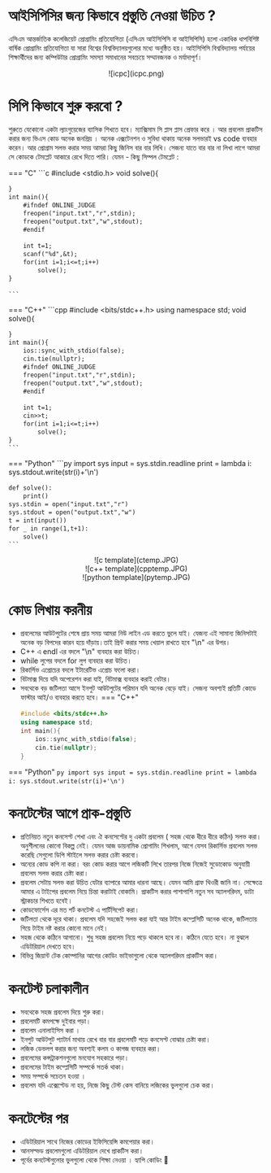 # আইসিপিসির জন্য  কিভাবে প্রস্তুতি নেওয়া উচিত ?
এসিএম আন্তর্জাতিক কলেজিয়েট প্রোগ্রামিং প্রতিযোগিতা (এসিএম আইসিপিসি বা আইসিপিসি) হলো একাধিক ধাপবিশিষ্ট বার্ষিক প্রোগ্রামিং প্রতিযোগিতা যা সারা বিশ্বের বিশ্ববিদ্যালয়গুলোর মধ্যে অনুষ্ঠিত হয়।
আইসিপিসি বিশ্ববিদ্যালয় পর্যায়ের শিক্ষার্থীদের জন্য কম্পিউটার প্রোগ্রামিং সমস্যা সমাধানের সবচেয়ে সম্মানজনক ও মর্যাদাপূর্ণ।

<center>
![icpc](icpc.png)
</center>



#  সিপি কিভাবে শুরু করবো ?
শুরুতে যেকোনো একটা ল্যাংগুয়েজের ব্যাসিক শিখতে হবে। ম্যাক্সিমাম  সি প্লাস প্লাস প্রেফার করে  । আর 
প্রবলেম প্রাকটিস করার জন্য ভিএস কোড অনেক  জনপ্রিয় । অনেক এক্সটেনশন ও সুবিধা থাকায় অনেক সলভারই vs code ব্যবহার করেন। আর প্রোগ্রাম সলভ করার সময়  আমরা কিছু জিনিস বার বার লিখি। সেজন্য যাতে বার বার না লিখা লাগে আমরা সে কোডকে টেমপ্লেট আকারে রেখে দিতে পারি। যেমন - কিছু সিম্পল টেমপ্লেট :

=== "C"
    ```c
    #include <stdio.h>
    void solve(){
       
    
    }
    int main(){
        #ifndef ONLINE_JUDGE
        freopen("input.txt","r",stdin);
        freopen("output.txt","w",stdout);
        #endif
         
        int t=1;
        scanf("%d",&t);
        for(int i=1;i<=t;i++)  
            solve();
    }
    
    ```
=== "C++"
    ```cpp
    #include <bits/stdc++.h>
    using namespace std;
    void solve(){
    

    }
    int main(){
        ios::sync_with_stdio(false);
        cin.tie(nullptr);
        #ifndef ONLINE_JUDGE
        freopen("input.txt","r",stdin);
        freopen("output.txt","w",stdout);
        #endif

        int t=1;
        cin>>t;
        for(int i=1;i<=t;i++)  
            solve();
    }
    ```
=== "Python"
    ```py
    import sys
    input = sys.stdin.readline
    print = lambda i: sys.stdout.write(str(i)+'\n')
 
    def solve():
        print()
    sys.stdin = open("input.txt","r")
    sys.stdout = open("output.txt","w")
    t = int(input())
    for _ in range(1,t+1):
        solve()
    ```



<center>
![c template](ctemp.JPG)
</center>
<center>
![c++ template](cpptemp.JPG)
</center>
<center>
![python template](pytemp.JPG)
</center>

# কোড লিখায় করনীয়
- প্রবলেমের আউটপুটের শেষে প্রায় সময়  আমরা নিউ লাইন এড করতে ভুলে যাই। যেজন্য এই সামান্য জিনিসটাই অনেক বড় বিপদের কারন হয়ে দাঁড়ায়।তাই প্রিন্ট করার সময়  খেয়াল রাখতে হবে "\n" এর উপর।
- C++ এ endl এর বদলে "\n" ব্যবহার করা উচিত।
- while লুপের বদলে for লুপ ব্যবহার করা উচিত।
- রিকার্সিভ এপ্রোচের বদলে ইটারেটিভ এপ্রোচ ফলো করা।
- বিটমাক্স দিয়ে যদি অপেরেশন করা যাই, বিটমাক্স ব্যবহার করাই বেটার।
- সবথেকে বড় জটিলতা আসে ইনপুট আউটপুটের পরিমান যদি অনেক বেড়ে যাই। সেজন্য অবশ্যই প্রতিটি কোডে ফাস্টার আই/ও ব্যবহার করতে হবে।
=== "C++"
    ```cpp
    #include <bits/stdc++.h>
    using namespace std;
    int main(){
        ios::sync_with_stdio(false);
        cin.tie(nullptr);
    }
    ```
=== "Python" 
    ```py
    import sys
    input = sys.stdin.readline
    print = lambda i: sys.stdout.write(str(i)+'\n')
    ```



# কনটেস্টের আগে  প্রাক-প্রস্তুতি
- প্রতিনিয়ত নতুন কনসেপ্ট শেখা এবং ঐ কনসেপ্টের দু একটা প্রবলেম ( সহজ থেকে ধীরে ধীরে কঠিন) সলভ করা। অনুশীলনের কোনো বিকল্প নেই। যেমন আজ ডায়নামিক প্রোগামিং শিখলাম, আগে যেসব রিকার্সিভ প্রবলেম সলভ করেছি সেগুলো ডিপি স্টাইলে সলভ করার চেষ্টা করবো।
- অন্যের কোড কপি না করা। বরং কোড করার আগে লজিকটি লিখে তারপর নিজে নিজেই সুডোকোড অনুযায়ী প্রবলেম সলভ করার চেষ্টা করা।
- প্রবলেম সেটায় সলভ করা উচিত যেটার ব্যাপারে আমার ধারনা আছে। যেমন আমি গ্রাফ থিওরী জানি না। সেক্ষেত্রে আমার এ টাইপের প্রবলেম নিয়ে চিন্তা করাটাই বোকামি। প্রাকটিস করার পাশাপাশি নতুন সব অ্যালগরিদম, ডাটা স্ট্রাকচার শিখতে হবেই।
- কোডফোর্সেস এর মত শর্ট কনটেস্ট এ পার্টিসিপেট করা।
- জটিলতা থেকে দূরে থাকা। প্রবলেম যদি সহজেই সলভ করা যাই আর টাইম কম্প্লেসিটি অনেক থাকে, জটিলতায় গিয়ে টাইম নষ্ট করার কোনো মানে নেই।
- সহজ থেকে কঠিনে আগানো। শুধু সহজ প্রবলেম নিয়ে পড়ে থাকলে হবে না। কঠিনে যেতে হবে। না বুঝলে এডিটরিয়াল দেখতে হবে।
- বিভিন্ন জিয়ান্ট টেক কোম্পানির আগের কোডিং ভাইভাগুলো থেকে অ্যালগরিদম প্রাকটিস করা।




# কনটেস্ট চলাকালীন 
- সবথেকে সহজ প্রবলেম দিয়ে শুরু করা।
- প্রবলেমটি কমপক্ষে দুইবার পড়া।
- প্রবলেম এনালাইসিস করা ।
- ইনপুট আউটপুট প্যাটার্ন মাথায় রেখে বার বার
  প্রবলেমটি পড়ে কনসেপ্ট বোঝার চেষ্টা করা।
- লজিক ডেভলপ করার জন্য অবশ্যই কলম ও কাগজ ব্যবহার করা।
- প্রবলেমের কন্সট্রাকশনগুলো মনযোগ সহকারে পড়া।
- প্রবলেমের টাইম কম্প্লেসিটি সম্পর্কে সতর্ক থাকা।
- সময় সম্পর্কে সচেতন হওয়া ।
- প্রবলেম যদি এক্সেপ্টেড না হয়, নিজে কিছু টেস্ট কেস বানিয়ে লজিকের ভুলগুলো চেক করা।
  
# কনটেস্টের পর
- এডিটরিয়াল সাথে নিজের কোডের ইফিসিয়েন্সি কমপেয়ার করা।
- আনসল্ভড প্রবলেমগুলো এডিটরিয়াল দেখে প্রাকটিস করা।
- পূর্বের কনটেস্টগুলোর ভুলগুলো থেকে শিক্ষা নেওয়া ।
হ্যাপি কোডিং 🙂
